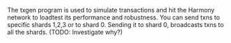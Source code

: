 The txgen program is used to simulate transactions and hit the Harmony network to loadtest its performance and robustness.
You can send txns to specific shards 1,2,3 or to shard 0. Sending it to shard 0, broadcasts txns to all the shards. (TODO: Investigate why?)
